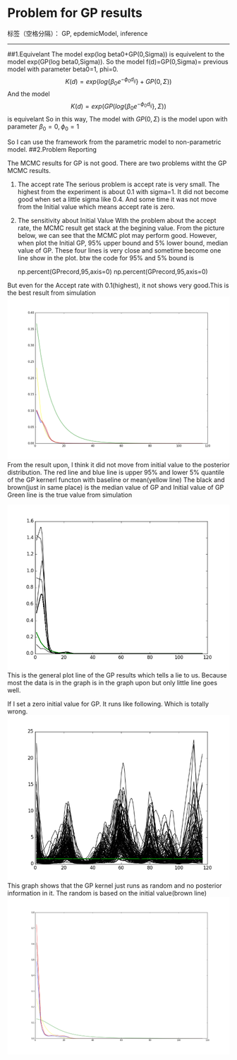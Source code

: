 # Problem for GP results

标签（空格分隔）： GP, epdemicModel, inference

---
##1.Equivelant
The model exp(log beta0+GP(0,Sigma)) is equivelent to the model exp(GP(log beta0,Sigma)). So the model f(d)=GP(0,Sigma)= previous model with parameter beta0=1, phi=0.
$$K(d)=exp(log \{\beta_{0}e^{-\phi_0d_{ij}}\}+GP(0,\Sigma))$$
And the model
$$K(d)=exp(GP(log \{\beta_{0}e^{-\phi_0d_{ij}}\},\Sigma))$$
is equivelant
So in this way, The model with $GP(0,\Sigma)$ is the model upon with parameter $\beta_0=0,\phi_0=1$


So I can use the framework from the parametric model to non-parametric model.
##2.Problem Reporting

The MCMC results for GP is not good.
There are two problems witht the GP MCMC results.

 1. The accept rate
 The serious problem is accept rate is very small. The highest from the experiment is about 0.1 with sigma=1. It did not become good when set a little sigma like 0.4.
And some time it was not move from the Initial value which means accept rate is zero.

 2. The sensitivity about Initial Value 
With the problem about the accept rate, the MCMC result get stack at the begining value. 
From the picture below, we can see that the MCMC plot may perform good. However, when plot the Initial GP, 95% upper bound and 5% lower bound, median value of GP. These four lines is very close and sometime become one line show in the plot.
btw the code for 95% and 5% bound is 

    np.percent(GPrecord,95,axis=0)
    np.percent(GPrecord,95,axis=0)

But even for the Accept rate with 0.1(highest), it not shows very good.This is the best result from simulation
![SimulationwithDiffExp][1]
From the result upon, I think it did not move from initial value to the posterior distribution.
The red line and blue line is upper 95% and lower 5% quantile of the GP kernerl functon with baseline or mean(yellow line)
The black and brown(just in same place) is the median value of GP and Initial value of GP
Green line is the true value from simulation

![The every line plot][2]
This is the general plot line of the GP results which tells a lie to us.
Because most the data is in the graph is in the graph upon but only little line goes well.

If I set a zero initial value for GP. It runs like following. Which is totally wrong.
![ZeroMean][3]
This graph shows that the GP kernel just runs as random and no posterior information in it. The random is based on the initial value(brown line)
![ZeroMeanWrongBaseline][4]


  [1]: https://raw.githubusercontent.com/kmsmgsh/python/master/SimulateWithEXPAcceptRate=0.104.png
  [2]: https://raw.githubusercontent.com/kmsmgsh/python/master/SimulatePowerlaw.png
  [3]: https://raw.githubusercontent.com/kmsmgsh/python/master/zeroMean.png
  [4]: https://raw.githubusercontent.com/kmsmgsh/python/master/ZeroMean2WrongBaseline.png
